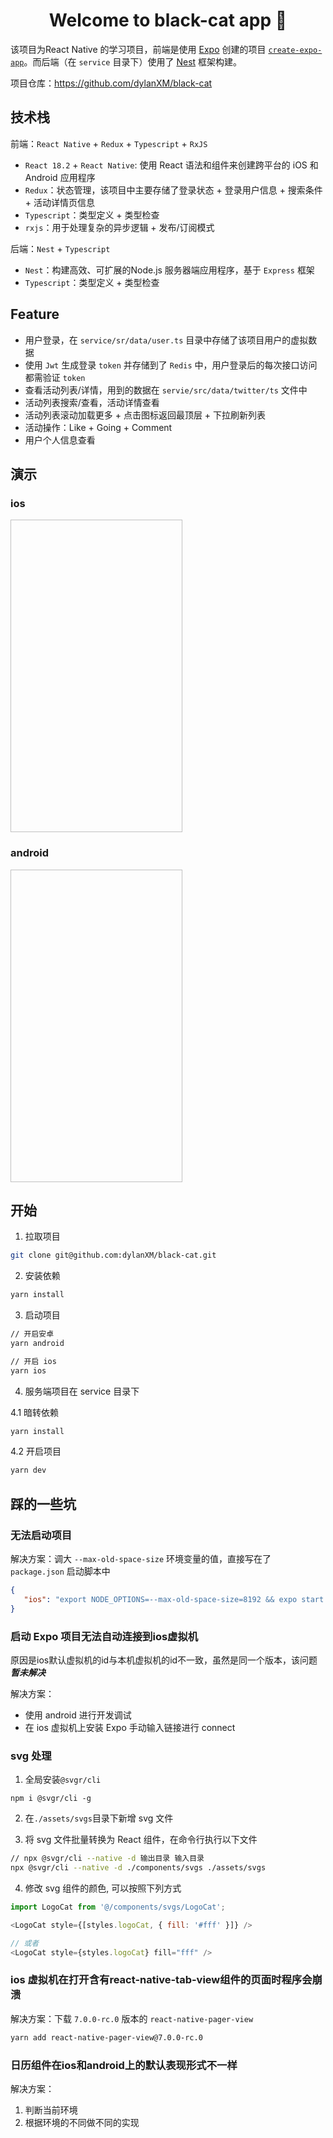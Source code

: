 <h1 align="center">Welcome to black-cat app 👋</h1>

该项目为React Native 的学习项目，前端是使用 [Expo](https://expo.dev) 创建的项目 [`create-expo-app`](https://www.npmjs.com/package/create-expo-app)。而后端（在 `service` 目录下）使用了 [Nest](https://nestjs.com/) 框架构建。

项目仓库：https://github.com/dylanXM/black-cat

## 技术栈

前端：`React Native` + `Redux` + `Typescript` + `RxJS`
- `React 18.2` + `React Native`: 使用 React 语法和组件来创建跨平台的 iOS 和 Android 应用程序
- `Redux`：状态管理，该项目中主要存储了登录状态 + 登录用户信息 + 搜索条件 + 活动详情页信息
- `Typescript`：类型定义 + 类型检查
- `rxjs`：用于处理复杂的异步逻辑 + 发布/订阅模式

后端：`Nest` + `Typescript`
- `Nest`：构建高效、可扩展的Node.js 服务器端应用程序，基于 `Express` 框架
- `Typescript`：类型定义 + 类型检查

## Feature
- 用户登录，在 `service/sr/data/user.ts` 目录中存储了该项目用户的虚拟数据
- 使用 `Jwt` 生成登录 `token` 并存储到了 `Redis` 中，用户登录后的每次接口访问都需验证 `token`
- 查看活动列表/详情，用到的数据在 `servie/src/data/twitter/ts` 文件中
- 活动列表搜索/查看，活动详情查看
- 活动列表滚动加载更多 + 点击图标返回最顶层 + 下拉刷新列表
- 活动操作：Like + Going + Comment
- 用户个人信息查看

## 演示

### ios
<img url="https://sfile.chatglm.cn/chatglm4/8bf599dd-1e01-44be-8cf3-f03f37808bd4.gif" width="275" height="500" align="center" />

### android
<img url="https://sfile.chatglm.cn/chatglm4/6abbaf77-108c-4fcf-9645-2a27d0733679.gif" width="275" height="500" align="center" />

## 开始

1. 拉取项目

```bash
git clone git@github.com:dylanXM/black-cat.git
```

2. 安装依赖

```bash
yarn install
```

3. 启动项目

```bash
// 开启安卓
yarn android

// 开启 ios
yarn ios
```

4. 服务端项目在 service 目录下

4.1 暗转依赖

```bash
yarn install
```

4.2 开启项目

```bash
yarn dev
```

## 踩的一些坑

### 无法启动项目

解决方案：调大 `--max-old-space-size` 环境变量的值，直接写在了 `package.json` 启动脚本中

```json
{
   "ios": "export NODE_OPTIONS=--max-old-space-size=8192 && expo start --android --reset-cache"
}
```

### 启动 Expo 项目无法自动连接到ios虚拟机

原因是ios默认虚拟机的id与本机虚拟机的id不一致，虽然是同一个版本，该问题***暂未解决***

解决方案：

 - 使用 android 进行开发调试
 - 在 ios 虚拟机上安装 Expo 手动输入链接进行 connect


### svg 处理

1. 全局安装`@svgr/cli`

```
npm i @svgr/cli -g
```

2. 在`./assets/svgs`目录下新增 svg 文件

3. 将 svg 文件批量转换为 React 组件，在命令行执行以下文件

```bash
// npx @svgr/cli --native -d 输出目录 输入目录
npx @svgr/cli --native -d ./components/svgs ./assets/svgs
```

4. 修改 svg 组件的颜色, 可以按照下列方式

```js
import LogoCat from '@/components/svgs/LogoCat';

<LogoCat style={[styles.logoCat, { fill: '#fff' }]} />

// 或者
<LogoCat style={styles.logoCat} fill="fff" />

```

### ios 虚拟机在打开含有react-native-tab-view组件的页面时程序会崩溃

解决方案：下载 `7.0.0-rc.0` 版本的 `react-native-pager-view`

```bash
yarn add react-native-pager-view@7.0.0-rc.0
```

### 日历组件在ios和android上的默认表现形式不一样

解决方案：

1. 判断当前环境
2. 根据环境的不同做不同的实现

